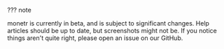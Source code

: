 ??? note

  monetr is currently in beta, and is subject to significant changes. Help articles should be up to date, but screenshots might not be. If you notice things aren't quite right, please open an issue on our GitHub.

